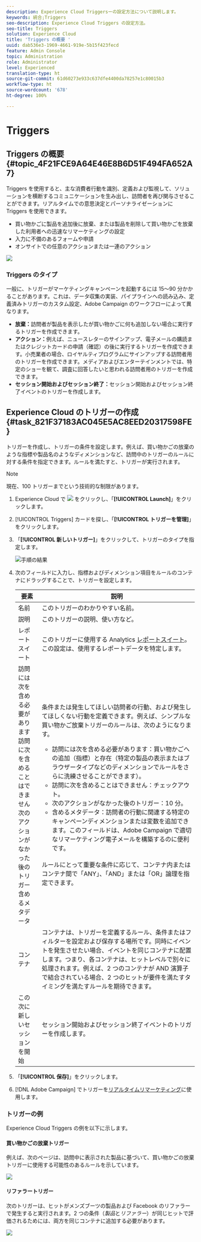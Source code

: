 ```yaml
---
description: Experience Cloud Triggersーの設定方法について説明します。
keywords: 統合;Triggers
seo-description: Experience Cloud Triggers の設定方法。
seo-title: Triggers
solution: Experience Cloud
title: 'Triggers の概要 '
uuid: dab536e3-1969-4661-919e-5b15f423fecd
feature: Admin Console
topic: Administration
role: Administrator
level: Experienced
translation-type: ht
source-git-commit: 61d60273e933c637dfe4400da78257e1c80015b3
workflow-type: ht
source-wordcount: '678'
ht-degree: 100%

---
```



# Triggers

## Triggers の概要 {#topic_4F21FCE9A64E46E8B6D51F494FA652A7}

Triggers を使用すると、主な消費者行動を識別、定義および監視して、ソリューションを横断するコミュニケーションを生み出し、訪問者を再び関与させることができます。リアルタイムでの意思決定とパーソナライゼーションに Triggers を使用できます。

* 買い物かごに製品を追加後に放棄、または製品を削除して買い物かごを放棄した利用者への迅速なリマーケティングの設定
* 入力に不備のあるフォームや申請
* オンサイトでの任意のアクションまたは一連のアクション

![](assets/trigger-abandonment-2.png)

### Triggers のタイプ

一般に、トリガーがマーケティングキャンペーンを起動するには 15～90 分かかることがあります。これは、データ収集の実装、パイプラインへの読み込み、定義済みトリガーのカスタム設定、Adobe Campaign のワークフローによって異なります。

* **放棄：**&#x200B;訪問者が製品を表示したが買い物かごに何も追加しない場合に実行するトリガーを作成できます。
* **アクション：**&#x200B;例えば、ニュースレターのサインアップ、電子メールの購読またはクレジットカードの申請（確認）の後に実行するトリガーを作成できます。小売業者の場合、ロイヤルティプログラムにサインアップする訪問者用のトリガーを作成できます。メディアおよびエンターテインメントでは、特定のショーを観て、調査に回答したいと思われる訪問者用のトリガーを作成できます。
* **セッション開始およびセッション終了：**&#x200B;セッション開始およびセッション終了イベントのトリガーを作成します。

## Experience Cloud のトリガーの作成 {#task_821F37183AC045E5AC8EED20317598FE}

トリガーを作成し、トリガーの条件を設定します。例えば、買い物かごの放棄のような指標や製品名のようなディメンションなど、訪問中のトリガーのルールに対する条件を指定できます。ルールを満たすと、トリガーが実行されます。

>[!NOTE]
>
>現在、100 トリガーまでという技術的な制限があります。

1. Experience Cloud で ![](assets/menu-icon.png) をクリックし、「**[!UICONTROL Launch]**」をクリックします。
2. [!UICONTROL Triggers] カードを探し、「**[!UICONTROL トリガーを管理]**」をクリックします。
3. 「**[!UICONTROL 新しいトリガー]**」をクリックして、トリガーのタイプを指定します。

   ![手順の結果](assets/add-trigger.png)

4. 次のフィールドに入力し、指標およびディメンション項目をルールのコンテナにドラッグすることで、トリガーを設定します。

   | 要素 | 説明 |
   |--- |--- |
   | 名前 | このトリガーのわかりやすい名前。 |
   | 説明 | このトリガーの説明、使い方など。 |
   | レポートスイート | このトリガーに使用する Analytics [レポートスイート](https://docs.adobe.com/content/help/ja-JP/analytics/admin/manage-report-suites/report-suites-admin.html)。この設定は、使用するレポートデータを特定します。 |
   | 訪問には次を含める必要があります<br>訪問に次を含めることはできません<br>次のアクションがなかった後のトリガー<br>含めるメタデータ | 条件または発生してほしい訪問者の行動、および発生してほしくない行動を定義できます。例えば、シンプルな買い物かご放棄トリガーのルールは、次のようになります。<ul><li>訪問には次を含める必要があります：買い物かごへの追加（指標）と存在（特定の製品の表示またはブラウザータイプなどのディメンションでルールをさらに洗練させることができます）。</li><li>訪問に次を含めることはできません：チェックアウト。</li><li>次のアクションがなかった後のトリガー：10 分。</li><li>含めるメタデータ：訪問者の行動に関連する特定のキャンペーンディメンションまたは変数を追加できます。このフィールドは、Adobe Campaign で適切なリマーケティング電子メールを構築するのに便利です。</li></ul><br>ルールにとって重要な条件に応じて、コンテナ内またはコンテナ間で「ANY」、「AND」または「OR」論理を指定できます。 |
   | コンテナ | コンテナは、トリガーを定義するルール、条件またはフィルターを設定および保存する場所です。同時にイベントを発生させたい場合、イベントを同じコンテナに配置します。つまり、各コンテナは、ヒットレベルで別々に処理されます。例えば、2 つのコンテナが AND 演算子で結合されている場合、2 つのヒットが要件を満たすタイミングを満たすルールを期待できます。 |
   | この次に新しいセッションを開始 | セッション開始およびセッション終了イベントのトリガーを作成します。 |

5. 「**[!UICONTROL 保存]**」をクリックします。
6. [!DNL Adobe Campaign] でトリガーを[リアルタイムリマーケティング](https://docs.adobe.com/content/help/ja-JP/campaign-standard/using/integrating-with-adobe-cloud/working-with-campaign-and-triggers/about-adobe-experience-cloud-triggers.html)に使用します。

### トリガーの例

Experience Cloud Triggers の例を以下に示します。

#### 買い物かごの放棄トリガー

例えば、次のページは、訪問中に表示された製品に基づいて、買い物かごの放棄トリガーに使用する可能性のあるルールを示しています。

![](assets/abandonment-trigger.png)

#### リファラートリガー

次のトリガーは、ヒットがメンズブーツの製品および Facebook のリファラーで発生すると実行されます。2 つの条件（*製品*&#x200B;と&#x200B;*リファラー*）が同じヒットで評価されるためには、両方を同じコンテナに追加する必要があります。

![](assets/fb-boots-promo.png)
